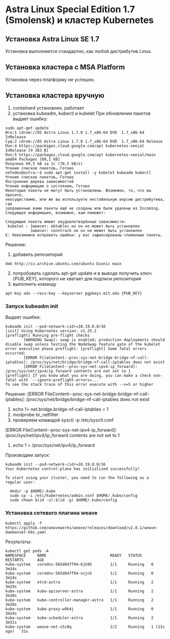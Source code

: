 # Astra Linux Special Edition 1.7 (Smolensk) и кластер Kubernetes 

## Установка Astra Linux SE 1.7 

Установка выполняется стандартно, как любой дистрибутив Linux.

## Установка кластера с MSA Platform

Установка через платформу не успешно.

## Установка кластера вручную

1. containerd установлен, работает
2. установка kubeadm, kubectl и kubelet 
При обновлении пакетов выдает ошибку:
```
sudo apt-get update
Игн:1 cdrom://OS Astra Linux 1.7.0 1.7_x86-64 DVD  1.7_x86-64 InRelease
Сущ:2 cdrom://OS Astra Linux 1.7.0 1.7_x86-64 DVD  1.7_x86-64 Release
Пол:4 https://packages.cloud.google.com/apt kubernetes-xenial InRelease [9 383 B]
Пол:5 https://packages.cloud.google.com/apt kubernetes-xenial/main amd64 Packages [60,1 kB]
Получено 69,5 kB за 1с (70,5 kB/s)
Чтение списков пакетов… Готово
nefedov@astra:~$ sudo apt-get install -y kubelet kubeadm kubectl
Чтение списков пакетов… Готово
Построение дерева зависимостей
Чтение информации о состоянии… Готово
Некоторые пакеты не могут быть установлены. Возможно, то, что вы просите,
неосуществимо, или же вы используете нестабильную версию дистрибутива, где
запрошенные вами пакеты ещё не созданы или были удалены из Incoming.
Следующая информация, возможно, вам поможет:

Следующие пакеты имеют неудовлетворённые зависимости:
 kubelet : Зависит: ebtables но он не может быть установлен
           Зависит: conntrack но он не может быть установлен
E: Невозможно исправить ошибки: у вас зафиксированы сломанные пакеты.
```

Решение:
1. добавить репозиторий 
```
deb http://cz.archive.ubuntu.com/ubuntu bionic main 
```

2. попробовать сделать apt-get update и в выводе получить ключ {PUB_KEY}, которого не хватает для подписи репозитория
3. выполнить команду

```
apt-key adv --recv-key --keyserver pgpkeys.mit.edu {PUB_KEY}
```

### Запуск kubeadm init

Выдает ошибки:
```
kubeadm init --pod-network-cidr=10.19.0.0/16
[init] Using Kubernetes version: v1.25.2
[preflight] Running pre-flight checks
        [WARNING Swap]: swap is enabled; production deployments should disable swap unless testing the NodeSwap feature gate of the kubelet
error execution phase preflight: [preflight] Some fatal errors occurred:
        [ERROR FileContent--proc-sys-net-bridge-bridge-nf-call-iptables]: /proc/sys/net/bridge/bridge-nf-call-iptables does not exist
        [ERROR FileContent--proc-sys-net-ipv4-ip_forward]: /proc/sys/net/ipv4/ip_forward contents are not set to 1
[preflight] If you know what you are doing, you can make a check non-fatal with `--ignore-preflight-errors=...`
To see the stack trace of this error execute with --v=5 or higher
```

Решение:
[ERROR FileContent--proc-sys-net-bridge-bridge-nf-call-iptables]: /proc/sys/net/bridge/bridge-nf-call-iptables does not exist
1. echo 1> net.bridge.bridge-nf-call-iptables = 1
2. modprobe br_netfilter
3. проверяем командой sysctl -p /etc/sysctl.conf

[ERROR FileContent--proc-sys-net-ipv4-ip_forward]: /proc/sys/net/ipv4/ip_forward contents are not set to 1
1. echo 1 > /proc/sys/net/ipv4/ip_forward

Производим запуск:

```
kubeadm init --pod-network-cidr=10.19.0.0/16
Your Kubernetes control-plane has initialized successfully!

To start using your cluster, you need to run the following as a regular user:

  mkdir -p $HOME/.kube
  sudo cp -i /etc/kubernetes/admin.conf $HOME/.kube/config
  sudo chown $(id -u):$(id -g) $HOME/.kube/config
```

### Установка сетевого плагина weave

```
kubectl apply -f https://github.com/weaveworks/weave/releases/download/v2.8.1/weave-daemonset-k8s.yaml
```

Результаты:

```
kubectl get pods -A
NAMESPACE     NAME                            READY   STATUS    RESTARTS      AGE
kube-system   coredns-565d847f94-6jh95        1/1     Running   0             3m14s
kube-system   coredns-565d847f94-nzjn5        1/1     Running   0             3m14s
kube-system   etcd-astra                      1/1     Running   2             3m29s
kube-system   kube-apiserver-astra            1/1     Running   2             3m30s
kube-system   kube-controller-manager-astra   1/1     Running   2             3m28s
kube-system   kube-proxy-w9h4j                1/1     Running   0             3m14s
kube-system   kube-scheduler-astra            1/1     Running   2             3m31s
kube-system   weave-net-s5c8q                 2/2     Running   1 (21s ago)   31s
```
